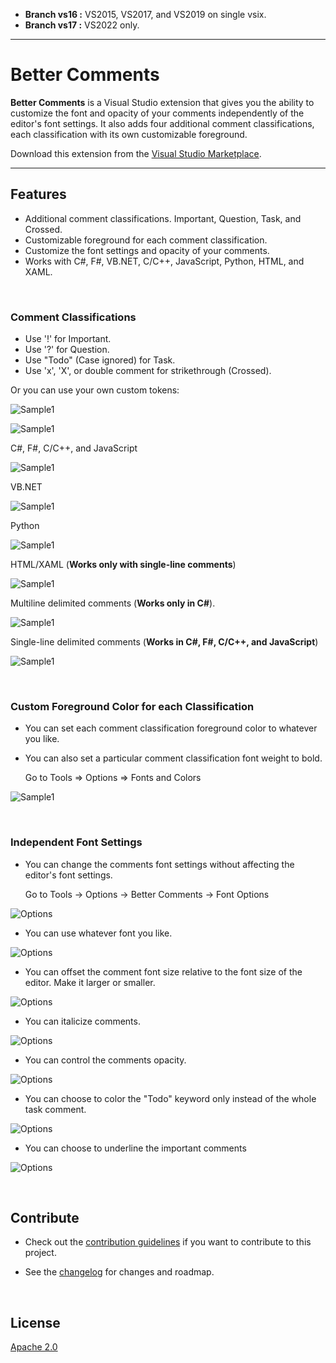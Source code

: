 - **Branch vs16 :** VS2015, VS2017, and VS2019 on single vsix.
- **Branch vs17 :** VS2022 only.
---------------------------------------



# Better Comments
**Better Comments** is a Visual Studio extension that gives you the ability to customize the font and opacity of your comments independently of the editor's font settings. 
It also adds four additional comment classifications, each classification with its own customizable foreground. 



<!-- Update the VS Gallery link after you upload the VSIX-->
Download this extension from the [Visual Studio Marketplace](https://marketplace.visualstudio.com/items?itemName=OmarRwemi.BetterCommentsVS2022).

---------------------------------------

## Features

- Additional comment classifications. Important, Question, Task, and Crossed. 
- Customizable foreground for each comment classification.
- Customize the font settings and opacity of your comments.
- Works with C#, F#, VB.NET, C/C++, JavaScript, Python, HTML, and XAML.

<br>

### Comment Classifications

- Use '!' for Important.
- Use '?' for Question.
- Use "Todo" (Case ignored) for Task.
- Use 'x', 'X', or double comment for strikethrough (Crossed).


Or you can use your own custom tokens:

![Sample1](screenshots/CustomTokensExample.png)

![Sample1](screenshots/CustomTokensOptionsPage.png)




C#, F#, C/C++, and JavaScript 

![Sample1](screenshots/ClassificationC.png)

VB.NET 

![Sample1](screenshots/ClassificationVB.png)

Python 

![Sample1](screenshots/ClassificationPython.png)

HTML/XAML (**Works only with single-line comments**) 

![Sample1](screenshots/ClassificationMarkup.png)

Multiline delimited comments (**Works only in C#**).

![Sample1](screenshots/ClassificationMultilineCS.png)

Single-line delimited comments (**Works in C#, F#, C/C++, and JavaScript**)

![Sample1](screenshots/ClassificationDelimited.png)

<br>

### Custom Foreground Color for each Classification 

- You can set each comment classification foreground color to whatever you like.

- You can also set a particular comment classification font weight to bold.

   Go to Tools => Options => Fonts and Colors


![Sample1](screenshots/CommentsColors.png)

<br>

### Independent Font Settings

- You can change the comments font settings without affecting the editor's font settings.

   Go to Tools -> Options -> Better Comments -> Font Options

![Options](screenshots/Options.png)

- You can use whatever font you like.

![Options](screenshots/FontSample.png)

- You can offset the comment font size relative to the font size of the editor. Make it larger or smaller.

![Options](screenshots/SizeSample.png)

- You can italicize comments.

![Options](screenshots/ItalicSample.png)

- You can control the comments opacity.

![Options](screenshots/OpacitySample.png)

- You can choose to color the "Todo" keyword only instead of the whole task comment.

![Options](screenshots/HighlightOnlyKeywordSample.png)

- You can choose to underline the important comments 

![Options](screenshots/UnderlineSample.png)


<br>

## Contribute
- Check out the [contribution guidelines](CONTRIBUTING.md)
if you want to contribute to this project.

- See the [changelog](CHANGELOG.md) for changes and roadmap.

<br>

## License
[Apache 2.0](LICENSE)